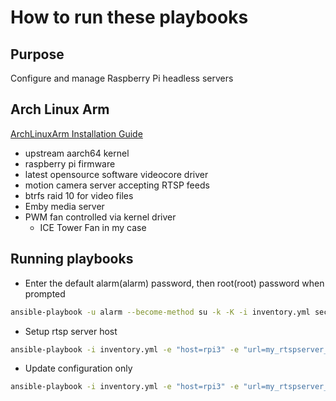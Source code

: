 # How to run these playbooks

## Purpose

Configure and manage Raspberry Pi headless servers

## Arch Linux Arm

[ArchLinuxArm Installation Guide](https://archlinuxarm.org/platforms/armv8/broadcom/raspberry-pi-4)

- upstream aarch64 kernel
- raspberry pi firmware
- latest opensource software videocore driver
- motion camera server accepting RTSP feeds
- btrfs raid 10 for video files
- Emby media server
- PWM fan controlled via kernel driver
  - ICE Tower Fan in my case

## Running playbooks

- Enter the default alarm(alarm) password, then root(root) password when prompted

```bash
ansible-playbook -u alarm --become-method su -k -K -i inventory.yml secure_fresh_install.yml
```

- Setup rtsp server host

```bash
ansible-playbook -i inventory.yml -e "host=rpi3" -e "url=my_rtspserver_url" rtspserver-debian-playbook.yml 
```

- Update configuration only

```bash
ansible-playbook -i inventory.yml -e "host=rpi3" -e "url=my_rtspserver_url" -t update-config rtspserver-debian-playbook.yml 
```
